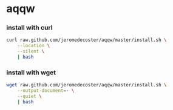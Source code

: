 # aqqw

### install with curl

```bash
curl raw.github.com/jeromedecoster/aqqw/master/install.sh \
    --location \
    --silent \
    | bash
```

### install with wget

```bash
wget raw.github.com/jeromedecoster/aqqw/master/install.sh \
    --output-document=- \
    --quiet \
    | bash
```
